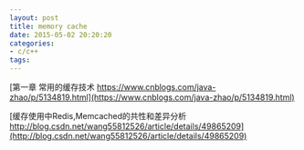 ```yaml
---
layout: post
title: memory cache
date: 2015-05-02 20:20:20
categories:
- c/c++
tags:
---
```


[第一章 常用的缓存技术 https://www.cnblogs.com/java-zhao/p/5134819.html](https://www.cnblogs.com/java-zhao/p/5134819.html)  

[缓存使用中Redis,Memcached的共性和差异分析 http://blog.csdn.net/wang55812526/article/details/49865209](http://blog.csdn.net/wang55812526/article/details/49865209)  

